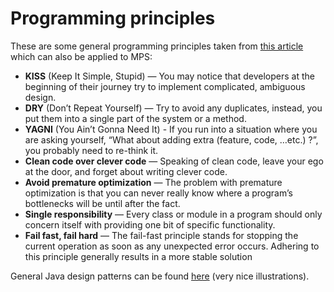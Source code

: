 # Programming principles

These are some general programming principles taken from [this article](https://dzone.com/articles/java-best-practices-quick-reference) which can also be applied to MPS:

- **KISS** (Keep It Simple, Stupid) — You may notice that developers at the beginning of their journey try to implement complicated, ambiguous design.
- **DRY** (Don’t Repeat Yourself) — Try to avoid any duplicates, instead, you put them into a single part of the system or a method.
- **YAGNI** (You Ain’t Gonna Need It) - If you run into a situation where you are asking yourself, “What about adding extra (feature, code, …etc.) ?”, you probably need to re-think it.
- **Clean code over clever code** — Speaking of clean code, leave your ego at the door, and forget about writing clever code.
- **Avoid premature optimization** — The problem with premature optimization is that you can never really know where a program’s bottlenecks will be until after the fact.
- **Single responsibility** — Every class or module in a program should only concern itself with providing one bit of specific functionality.
- **Fail fast, fail hard** — The fail-fast principle stands for stopping the current operation as soon as any unexpected error occurs. Adhering to this principle generally results in a more stable solution

General Java design patterns can be found [here](https://refactoring.guru/design-patterns/catalog) (very nice illustrations).